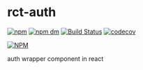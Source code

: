 rct-auth
=======================================
[![npm](https://img.shields.io/npm/v/rct-auth.svg)](https://www.npmjs.com/package/rct-auth)
[![npm dm](https://img.shields.io/npm/dm/rct-auth.svg)](https://www.npmjs.com/package/rct-auth)
[![Build Status](https://travis-ci.org/linehat/rct-auth.svg?branch=master)](https://travis-ci.org/linehat/rct-auth)
[![codecov](https://codecov.io/gh/linehat/rct-auth/branch/master/graph/badge.svg)](https://codecov.io/gh/linehat/rct-auth)  

[![NPM](https://nodei.co/npm/rct-auth.png?downloads=true)](https://nodei.co/npm/rct-auth/)


auth wrapper component in react 
